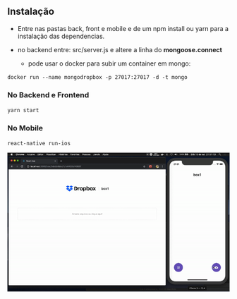 ## Instalação

- Entre nas pastas back, front e mobile e de um npm install ou yarn para a instalação das dependencias.

- no backend entre: src/server.js e altere a linha do **mongoose.connect**
  - pode usar o docker para subir um container em mongo:

```
docker run --name mongodropbox -p 27017:27017 -d -t mongo
```

### No Backend e Frontend

```
yarn start
```

### No Mobile

```
react-native run-ios
```

<img src="example/example.gif" />
